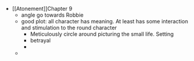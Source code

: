 - [[Atonement]]Chapter 9
	- angle go towards Robbie
	- good plot: all character has meaning. At least has some interaction and stimulation to the round character
		- Meticulously circle around picturing the small life. Setting
		- betrayal
		-
	-